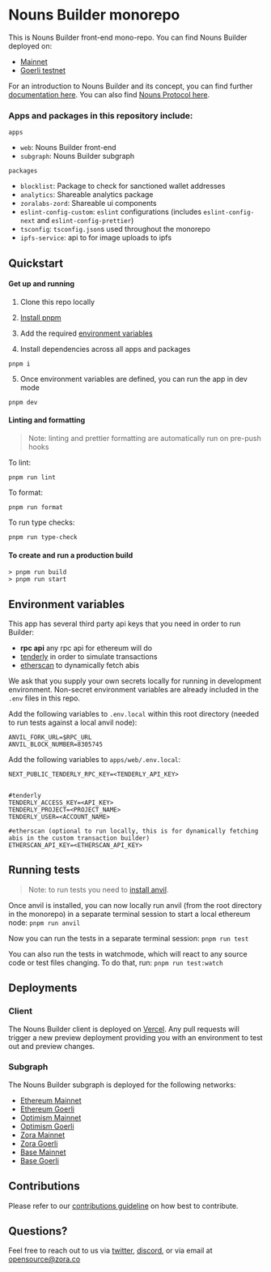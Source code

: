 # Nouns Builder monorepo

This is Nouns Builder front-end mono-repo. You can find Nouns Builder deployed on:

- [Mainnet](//nouns.build)
- [Goerli testnet](//testnet.nouns.build)

For an introduction to Nouns Builder and its concept, you can find further [documentation here](https://docs.zora.co/docs/smart-contracts/nouns-builder/intro). You can also find [Nouns Protocol here](https://github.com/ourzora/nouns-protocol).

### Apps and packages in this repository include:

`apps`

- `web`: Nouns Builder front-end
- `subgraph`: Nouns Builder subgraph

`packages`

- `blocklist`: Package to check for sanctioned wallet addresses
- `analytics`: Shareable analytics package
- `zoralabs-zord`: Shareable ui components
- `eslint-config-custom`: `eslint` configurations (includes `eslint-config-next` and `eslint-config-prettier`)
- `tsconfig`: `tsconfig.json`s used throughout the monorepo
- `ipfs-service`: api to for image uploads to ipfs

## Quickstart

#### Get up and running

1. Clone this repo locally
2. [Install pnpm](https://pnpm.io/installation#using-corepack)

3. Add the required [environment variables](#environment-variables)

4. Install dependencies across all apps and packages

```
pnpm i
```

5. Once environment variables are defined, you can run the app in dev mode

```
pnpm dev
```

#### Linting and formatting

> Note: linting and prettier formatting are automatically run on pre-push hooks

To lint:

```
pnpm run lint
```

To format:

```
pnpm run format
```

To run type checks:

```
pnpm run type-check
```

#### To create and run a production build

```
> pnpm run build
> pnpm run start
```

## Environment variables

This app has several third party api keys that you need in order to run Builder:

- **rpc api** any rpc api for ethereum will do
- [tenderly](https://docs.tenderly.co/simulations-and-forks/simulation-api) in order to simulate transactions
- [etherscan](https://docs.etherscan.io/api-endpoints/contracts) to dynamically fetch abis

We ask that you supply your own secrets locally for running in development environment. Non-secret environment variables are already included in the `.env` files in this repo.

Add the following variables to `.env.local` within this root directory (needed to run tests against a local anvil node):

```
ANVIL_FORK_URL=$RPC_URL
ANVIL_BLOCK_NUMBER=8305745
```

Add the following variables to `apps/web/.env.local`:

```
NEXT_PUBLIC_TENDERLY_RPC_KEY=<TENDERLY_API_KEY>


#tenderly
TENDERLY_ACCESS_KEY=<API_KEY>
TENDERLY_PROJECT=<PROJECT_NAME>
TENDERLY_USER=<ACCOUNT_NAME>

#etherscan (optional to run locally, this is for dynamically fetching abis in the custom transaction builder)
ETHERSCAN_API_KEY=<ETHERSCAN_API_KEY>
```

## Running tests

> Note: to run tests you need to [install anvil](https://github.com/foundry-rs/foundry/blob/master/README.md#installation).

Once anvil is installed, you can now locally run anvil (from the root directory in the monorepo) in a separate terminal session to start a local ethereum node:
`pnpm run anvil`

Now you can run the tests in a separate terminal session:
`pnpm run test`

You can also run the tests in watchmode, which will react to any source code or test files changing. To do that, run:
`pnpm run test:watch`

## Deployments

### Client

The Nouns Builder client is deployed on [Vercel](https://vercel.com/). Any pull requests will trigger a new preview deployment providing you with an environment to test out and preview changes.

### Subgraph

The Nouns Builder subgraph is deployed for the following networks:

- [Ethereum Mainnet](https://api.thegraph.com/subgraphs/name/neokry/nouns-builder-mainnet)
- [Ethereum Goerli](https://api.thegraph.com/subgraphs/name/neokry/nouns-builder-goerli)
- [Optimism Mainnet](https://api.thegraph.com/subgraphs/name/neokry/noun-builder-optimism-mainnet)
- [Optimism Goerli](https://api.thegraph.com/subgraphs/name/neokry/nouns-builder-optimism-goerli)
- [Zora Mainnet](https://api.goldsky.com/api/public/project_clkk1ucdyf6ak38svcatie9tf/subgraphs/nouns-builder-zora-mainnet/stable/gn)
- [Zora Goerli](https://api.goldsky.com/api/public/project_clkk1ucdyf6ak38svcatie9tf/subgraphs/nouns-builder-zora-testnet/stable/gn)
- [Base Mainnet](https://api.goldsky.com/api/public/project_clkk1ucdyf6ak38svcatie9tf/subgraphs/nouns-builder-base-mainnet/stable/g)
- [Base Goerli](https://api.studio.thegraph.com/query/49279/nouns-builder-base-goerli/version/latest)

## Contributions

Please refer to our [contributions guideline](/.github/contributing.md) on how best to contribute.

## Questions?

Feel free to reach out to us via [twitter](https://twitter.com/nounsbuilder), [discord](https://discord.gg/JpMKps2W), or via email at <opensource@zora.co>
